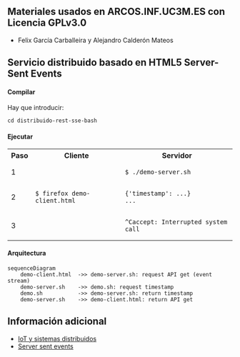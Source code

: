 ## Materiales usados en ARCOS.INF.UC3M.ES con Licencia GPLv3.0
  * Felix García Carballeira y Alejandro Calderón Mateos

## Servicio distribuido basado en HTML5 Server-Sent Events

#### Compilar

Hay que introducir:
```
cd distribuido-rest-sse-bash
```


#### Ejecutar

<html>
<table>
<tr><th>Paso</th><th>Cliente</th><th>Servidor</th></tr>
<tr>
<td>1</td>
<td></td>
<td>

```
$ ./demo-server.sh
```

</td>
</tr>

<tr>
<td>2</td>
<td>

```
$ firefox demo-client.html
```

</td>
<td>

```
{'timestamp': ...}
...
```

</td>
</tr>

<tr>
<td>3</td>
<td></td>
<td>

```
^Caccept: Interrupted system call
```

</td>
</tr>
</table>
</html>


#### Arquitectura

```mermaid
sequenceDiagram
    demo-client.html  ->> demo-server.sh: request API get (event stream)
    demo-server.sh    ->> demo.sh: request timestamp
    demo.sh           ->> demo-server.sh: return timestamp
    demo-server.sh    ->> demo-client.html: return API get
```


## Información adicional

 * [IoT y sistemas distribuidos](https://acaldero.github.io/slides/MCYTI_Disenyo_De_Sistemas_Distribuidos/mcti-dsd-se-v5d.pdf#34)
 * [Server sent events](https://developer.mozilla.org/es/docs/Web/API/Server-sent_events/Using_server-sent_events)

